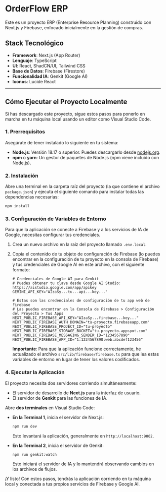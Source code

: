 # OrderFlow ERP

Este es un proyecto ERP (Enterprise Resource Planning) construido con Next.js y Firebase, enfocado inicialmente en la gestión de compras.

## Stack Tecnológico

*   **Framework**: Next.js (App Router)
*   **Lenguaje**: TypeScript
*   **UI**: React, ShadCN/UI, Tailwind CSS
*   **Base de Datos**: Firebase (Firestore)
*   **Funcionalidad IA**: Genkit (Google AI)
*   **Iconos**: Lucide React

---

## Cómo Ejecutar el Proyecto Localmente

Si has descargado este proyecto, sigue estos pasos para ponerlo en marcha en tu máquina local usando un editor como Visual Studio Code.

### 1. Prerrequisitos

Asegúrate de tener instalado lo siguiente en tu sistema:

*   **Node.js**: Versión 18.17 o superior. Puedes descargarlo desde [nodejs.org](https://nodejs.org/).
*   **npm** o **yarn**: Un gestor de paquetes de Node.js (npm viene incluido con Node.js).

### 2. Instalación

Abre una terminal en la carpeta raíz del proyecto (la que contiene el archivo `package.json`) y ejecuta el siguiente comando para instalar todas las dependencias necesarias:

```bash
npm install
```

### 3. Configuración de Variables de Entorno

Para que la aplicación se conecte a Firebase y a los servicios de IA de Google, necesitas configurar tus credenciales.

1.  Crea un nuevo archivo en la raíz del proyecto llamado `.env.local`.
2.  Copia el contenido de tu objeto de configuración de Firebase (lo puedes encontrar en la configuración de tu proyecto en la consola de Firebase) y tus credenciales de Google AI en este archivo, con el siguiente formato:

    ```env
    # Credenciales de Google AI para Genkit
    # Puedes obtener tu clave desde Google AI Studio: https://aistudio.google.com/app/apikey
    GEMINI_API_KEY="AIzaSy...tu...api...key..."

    # Estas son las credenciales de configuración de tu app web de Firebase
    # Las puedes encontrar en la Consola de Firebase > Configuración del Proyecto > Tus Apps
    NEXT_PUBLIC_FIREBASE_API_KEY="AIzaSy...firebase...key..."
    NEXT_PUBLIC_FIREBASE_AUTH_DOMAIN="tu-proyecto.firebaseapp.com"
    NEXT_PUBLIC_FIREBASE_PROJECT_ID="tu-proyecto"
    NEXT_PUBLIC_FIREBASE_STORAGE_BUCKET="tu-proyecto.appspot.com"
    NEXT_PUBLIC_FIREBASE_MESSAGING_SENDER_ID="1234567890"
    NEXT_PUBLIC_FIREBASE_APP_ID="1:1234567890:web:abcdef123456"
    ```

    **Importante**: Para que la aplicación funcione correctamente, he actualizado el archivo `src/lib/firebase/firebase.ts` para que lea estas variables de entorno en lugar de tener los valores codificados.

### 4. Ejecutar la Aplicación

El proyecto necesita dos servidores corriendo simultáneamente:

*   El servidor de desarrollo de **Next.js** para la interfaz de usuario.
*   El servidor de **Genkit** para las funciones de IA.

Abre **dos terminales** en Visual Studio Code:

*   **En la Terminal 1**, inicia el servidor de Next.js:
    ```bash
    npm run dev
    ```
    Esto levantará la aplicación, generalmente en `http://localhost:9002`.

*   **En la Terminal 2**, inicia el servidor de Genkit:
    ```bash
    npm run genkit:watch
    ```
    Esto iniciará el servidor de IA y lo mantendrá observando cambios en los archivos de flujos.

¡Y listo! Con estos pasos, tendrás la aplicación corriendo en tu máquina local y conectada a tus propios servicios de Firebase y Google AI.